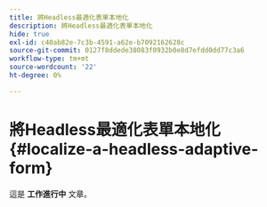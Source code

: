 ```yaml
---
title: 將Headless最適化表單本地化
description: 將Headless最適化表單本地化
hide: true
exl-id: c40ab82e-7c3b-4591-a62e-b7092162628c
source-git-commit: 0127f8ddede38083f0932b0e8d7efdd0dd77c3a6
workflow-type: tm+mt
source-wordcount: '22'
ht-degree: 0%

---
```


# 將Headless最適化表單本地化 {#localize-a-headless-adaptive-form}

<span class="preview"> 這是 **工作進行中** 文章。</span>
